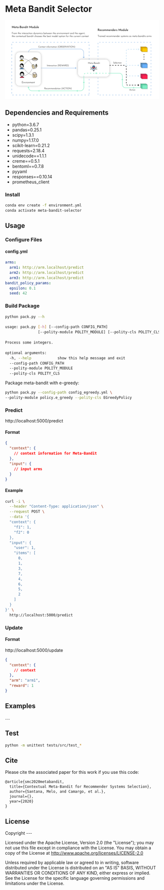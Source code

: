 # Meta Bandit Selector

![MDP](doc/meta-bandit.png)

## Dependencies and Requirements
- python=3.6.7
- pandas=0.25.1
- scipy=1.3.1
- numpy=1.17.0
- scikit-learn=0.21.2
- requests=2.18.4
- unidecode==1.1.1
- creme==0.5.1
- bentoml==0.7.8
- pyyaml
- responses==0.10.14
- prometheus_client

### Install

```bash
conda env create -f environment.yml
conda activate meta-bandit-selector
```

## Usage

### Configure Files

#### config.yml

```yaml
arms:
  arm1: http://arm.localhost/predict
  arm2: http://arm.localhost/predict
  arm3: http://arm.localhost/predict
bandit_policy_params:
  epsilon: 0.1
  seed: 42
```

### Build Package

```bash
python pack.py --h

usage: pack.py [-h] [--config-path CONFIG_PATH]
               [--polity-module POLITY_MODULE] [--polity-cls POLITY_CLS]

Process some integers.

optional arguments:
  -h, --help            show this help message and exit
  --config-path CONFIG_PATH
  --polity-module POLITY_MODULE
  --polity-cls POLITY_CLS

```

Package meta-bandit with e-greedy:

```bash
python pack.py --config-path config_egreedy.yml \
--polity-module policy.e_greedy --polity-cls EGreedyPolicy
```

### Predict

http://localhost:5000/predict

#### Format 
```json
{
  "context": {
    // context information for Meta-Bandit
  },
  "input": {
    // input arms 
  }
}
```
#### Example
```bash
curl -i \
  --header "Content-Type: application/json" \
  --request POST \
  --data '{
  "context": {
    "f1": 1,
    "f2": 0
  },
  "input": {
    "user": 1,
    "items": [
      0,
      1,
      3,
      7,
      4,
      6,
      5,
      2
    ]
  }
}' \
  http://localhost:5000/predict
```

### Update

#### Format 

http://localhost:5000/update

```json
{
  "context": {
    // context 
  },
  "arm": "arm1",
  "reward": 1
}
```

## Examples

....


## Test

```bash
python -m unittest tests/src/test_*
```

## Cite
Please cite the associated paper for this work if you use this code:


```
@article{smc2020metabandit,
  title={Contextual Meta-Bandit for Recommender Systems Selection},
  author={Santana, Melo, and Camargo, et al.},
  journal={},
  year={2020}
}
```

## License

Copyright ---

Licensed under the Apache License, Version 2.0 (the "License"); you may not use this file except in compliance with the License. You may obtain a copy of the License at http://www.apache.org/licenses/LICENSE-2.0

Unless required by applicable law or agreed to in writing, software distributed under the License is distributed on an "AS IS" BASIS, WITHOUT WARRANTIES OR CONDITIONS OF ANY KIND, either express or implied. See the License for the specific language governing permissions and limitations under the License.